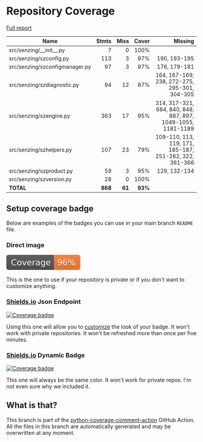 # Repository Coverage

[Full report](https://htmlpreview.github.io/?https://github.com/senzing-garage/sz-sdk-python/blob/python-coverage-comment-action-data/htmlcov/index.html)

| Name                           |    Stmts |     Miss |   Cover |   Missing |
|------------------------------- | -------: | -------: | ------: | --------: |
| src/senzing/\_\_init\_\_.py    |        7 |        0 |    100% |           |
| src/senzing/szconfig.py        |      113 |        3 |     97% |190, 193-195 |
| src/senzing/szconfigmanager.py |       97 |        3 |     97% |176, 179-181 |
| src/senzing/szdiagnostic.py    |       94 |       12 |     87% |164, 167-169, 238, 272-275, 295-301, 304-305 |
| src/senzing/szengine.py        |      363 |       17 |     95% |314, 317-321, 684, 840, 848, 887, 897, 1049-1055, 1181-1189 |
| src/senzing/szhelpers.py       |      107 |       23 |     79% |109-110, 113, 119, 171, 185-187, 251-262, 322, 361-366 |
| src/senzing/szproduct.py       |       59 |        3 |     95% |129, 132-134 |
| src/senzing/szversion.py       |       28 |        0 |    100% |           |
|                      **TOTAL** |  **868** |   **61** | **93%** |           |


## Setup coverage badge

Below are examples of the badges you can use in your main branch `README` file.

### Direct image

[![Coverage badge](https://raw.githubusercontent.com/senzing-garage/sz-sdk-python/python-coverage-comment-action-data/badge.svg)](https://htmlpreview.github.io/?https://github.com/senzing-garage/sz-sdk-python/blob/python-coverage-comment-action-data/htmlcov/index.html)

This is the one to use if your repository is private or if you don't want to customize anything.

### [Shields.io](https://shields.io) Json Endpoint

[![Coverage badge](https://img.shields.io/endpoint?url=https://raw.githubusercontent.com/senzing-garage/sz-sdk-python/python-coverage-comment-action-data/endpoint.json)](https://htmlpreview.github.io/?https://github.com/senzing-garage/sz-sdk-python/blob/python-coverage-comment-action-data/htmlcov/index.html)

Using this one will allow you to [customize](https://shields.io/endpoint) the look of your badge.
It won't work with private repositories. It won't be refreshed more than once per five minutes.

### [Shields.io](https://shields.io) Dynamic Badge

[![Coverage badge](https://img.shields.io/badge/dynamic/json?color=brightgreen&label=coverage&query=%24.message&url=https%3A%2F%2Fraw.githubusercontent.com%2Fsenzing-garage%2Fsz-sdk-python%2Fpython-coverage-comment-action-data%2Fendpoint.json)](https://htmlpreview.github.io/?https://github.com/senzing-garage/sz-sdk-python/blob/python-coverage-comment-action-data/htmlcov/index.html)

This one will always be the same color. It won't work for private repos. I'm not even sure why we included it.

## What is that?

This branch is part of the
[python-coverage-comment-action](https://github.com/marketplace/actions/python-coverage-comment)
GitHub Action. All the files in this branch are automatically generated and may be
overwritten at any moment.